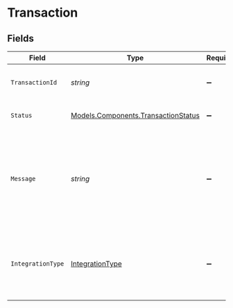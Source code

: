 # Transaction


## Fields

| Field                                                                                          | Type                                                                                           | Required                                                                                       | Description                                                                                    | Example                                                                                        |
| ---------------------------------------------------------------------------------------------- | ---------------------------------------------------------------------------------------------- | ---------------------------------------------------------------------------------------------- | ---------------------------------------------------------------------------------------------- | ---------------------------------------------------------------------------------------------- |
| `TransactionId`                                                                                | *string*                                                                                       | :heavy_minus_sign:                                                                             | Your unique idenfier of the transaction.                                                       | aa02271d-ed5f-47f5-be76-778d5905225a                                                           |
| `Status`                                                                                       | [Models.Components.TransactionStatus](../../Models/Components/TransactionStatus.md)            | :heavy_minus_sign:                                                                             | Status of the transaction.                                                                     | Completed                                                                                      |
| `Message`                                                                                      | *string*                                                                                       | :heavy_minus_sign:                                                                             | Metadata such as validation errors or the resulting record created in the accounting software. |                                                                                                |
| `IntegrationType`                                                                              | [IntegrationType](../../Models/Components/IntegrationType.md)                                  | :heavy_minus_sign:                                                                             | Type of transaction that has been processed e.g. Expense or Bank Feed.                         | expenses                                                                                       |